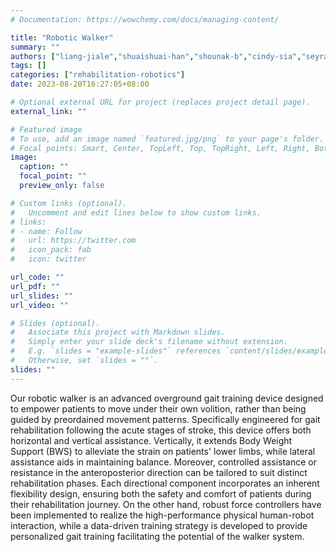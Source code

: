 ```yaml
---
# Documentation: https://wowchemy.com/docs/managing-content/

title: "Robotic Walker"
summary: ""
authors: ["liang-jiale","shuaishuai-han","shounak-b","cindy-sia","seyram-ofori","joshua-leong"]
tags: []
categories: ["rehabilitation-robotics"]
date: 2023-08-20T16:27:05+08:00

# Optional external URL for project (replaces project detail page).
external_link: ""

# Featured image
# To use, add an image named `featured.jpg/png` to your page's folder.
# Focal points: Smart, Center, TopLeft, Top, TopRight, Left, Right, BottomLeft, Bottom, BottomRight.
image:
  caption: ""
  focal_point: ""
  preview_only: false

# Custom links (optional).
#   Uncomment and edit lines below to show custom links.
# links:
# - name: Follow
#   url: https://twitter.com
#   icon_pack: fab
#   icon: twitter

url_code: ""
url_pdf: ""
url_slides: ""
url_video: ""

# Slides (optional).
#   Associate this project with Markdown slides.
#   Simply enter your slide deck's filename without extension.
#   E.g. `slides = "example-slides"` references `content/slides/example-slides.md`.
#   Otherwise, set `slides = ""`.
slides: ""
---
```


Our robotic walker is an advanced overground gait training device designed to empower patients to move under their own volition, rather than being guided by preordained movement patterns. Specifically engineered for gait rehabilitation following the acute stages of stroke, this device offers both horizontal and vertical assistance. Vertically, it extends Body Weight Support (BWS) to alleviate the strain on patients' lower limbs, while lateral assistance aids in maintaining balance. Moreover, controlled assistance or resistance in the anteroposterior direction can be tailored to suit distinct rehabilitation phases. Each directional component incorporates an inherent flexibility design, ensuring both the safety and comfort of patients during their rehabilitation journey. On the other hand, robust force controllers have been implemented to realize the high-performance physical human-robot interaction, while a data-driven training strategy is developed to provide personalized gait training facilitating the potential of the walker system.

